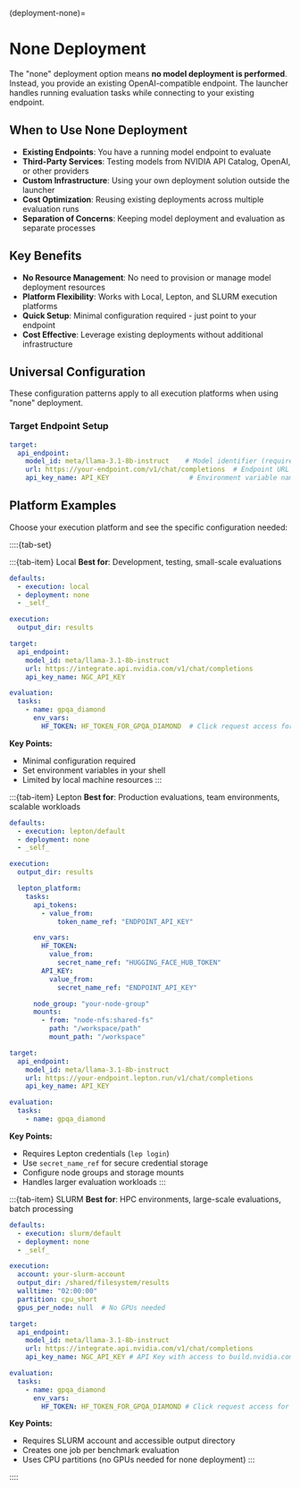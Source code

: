 (deployment-none)=

# None Deployment

The "none" deployment option means **no model deployment is performed**. Instead, you provide an existing OpenAI-compatible endpoint. The launcher handles running evaluation tasks while connecting to your existing endpoint.

## When to Use None Deployment

- **Existing Endpoints**: You have a running model endpoint to evaluate
- **Third-Party Services**: Testing models from NVIDIA API Catalog, OpenAI, or other providers  
- **Custom Infrastructure**: Using your own deployment solution outside the launcher
- **Cost Optimization**: Reusing existing deployments across multiple evaluation runs
- **Separation of Concerns**: Keeping model deployment and evaluation as separate processes

## Key Benefits

- **No Resource Management**: No need to provision or manage model deployment resources
- **Platform Flexibility**: Works with Local, Lepton, and SLURM execution platforms
- **Quick Setup**: Minimal configuration required - just point to your endpoint
- **Cost Effective**: Leverage existing deployments without additional infrastructure

## Universal Configuration

These configuration patterns apply to all execution platforms when using "none" deployment.

### Target Endpoint Setup

```yaml
target:
  api_endpoint:
    model_id: meta/llama-3.1-8b-instruct    # Model identifier (required)
    url: https://your-endpoint.com/v1/chat/completions  # Endpoint URL (required)
    api_key_name: API_KEY                    # Environment variable name (recommended)
```

## Platform Examples

Choose your execution platform and see the specific configuration needed:

::::{tab-set}

:::{tab-item} Local
**Best for**: Development, testing, small-scale evaluations

```yaml
defaults:
  - execution: local
  - deployment: none
  - _self_

execution:
  output_dir: results

target:
  api_endpoint:
    model_id: meta/llama-3.1-8b-instruct
    url: https://integrate.api.nvidia.com/v1/chat/completions
    api_key_name: NGC_API_KEY

evaluation:
  tasks:
    - name: gpqa_diamond
      env_vars:
        HF_TOKEN: HF_TOKEN_FOR_GPQA_DIAMOND  # Click request access for GPQA-Diamond: https://huggingface.co/datasets/Idavidrein/gpqa
```

**Key Points:**
- Minimal configuration required
- Set environment variables in your shell
- Limited by local machine resources
:::

:::{tab-item} Lepton
**Best for**: Production evaluations, team environments, scalable workloads

```yaml
defaults:
  - execution: lepton/default
  - deployment: none
  - _self_

execution:
  output_dir: results

  lepton_platform:
    tasks:
      api_tokens:
        - value_from:
            token_name_ref: "ENDPOINT_API_KEY"

      env_vars:
        HF_TOKEN:
          value_from:
            secret_name_ref: "HUGGING_FACE_HUB_TOKEN"
        API_KEY:
          value_from:
            secret_name_ref: "ENDPOINT_API_KEY"

      node_group: "your-node-group"
      mounts:
        - from: "node-nfs:shared-fs"
          path: "/workspace/path"
          mount_path: "/workspace"

target:
  api_endpoint:
    model_id: meta/llama-3.1-8b-instruct
    url: https://your-endpoint.lepton.run/v1/chat/completions
    api_key_name: API_KEY

evaluation:
  tasks:
    - name: gpqa_diamond
```

**Key Points:**
- Requires Lepton credentials (`lep login`)
- Use `secret_name_ref` for secure credential storage
- Configure node groups and storage mounts
- Handles larger evaluation workloads
:::

:::{tab-item} SLURM
**Best for**: HPC environments, large-scale evaluations, batch processing

```yaml
defaults:
  - execution: slurm/default
  - deployment: none
  - _self_

execution:
  account: your-slurm-account
  output_dir: /shared/filesystem/results
  walltime: "02:00:00"
  partition: cpu_short
  gpus_per_node: null  # No GPUs needed

target:
  api_endpoint:
    model_id: meta/llama-3.1-8b-instruct
    url: https://integrate.api.nvidia.com/v1/chat/completions
    api_key_name: NGC_API_KEY # API Key with access to build.nvidia.com

evaluation:
  tasks:
    - name: gpqa_diamond
      env_vars:
        HF_TOKEN: HF_TOKEN_FOR_GPQA_DIAMOND # Click request access for GPQA-Diamond: https://huggingface.co/datasets/Idavidrein/gpqa
```

**Key Points:**
- Requires SLURM account and accessible output directory
- Creates one job per benchmark evaluation
- Uses CPU partitions (no GPUs needed for none deployment)
:::

::::
